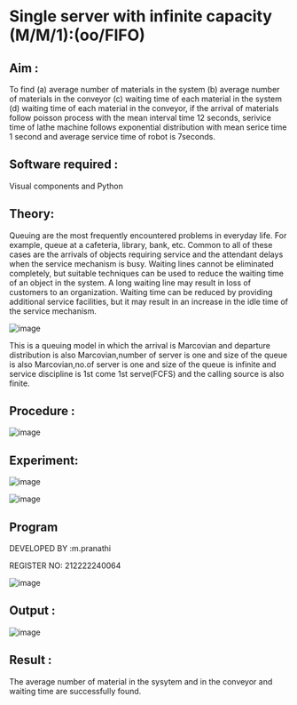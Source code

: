 # Single server with infinite capacity (M/M/1):(oo/FIFO)
## Aim :
To find (a) average number of materials in the system (b) average number of materials in the conveyor (c) waiting time of each material in the system (d) waiting time of each material in the conveyor, if the arrival  of materials follow poisson process with the mean interval time 12 seconds, serivice time of lathe machine follows exponential distribution with mean serice time 1 second and average service time of robot is 7seconds.

## Software required :
Visual components and Python

## Theory:
Queuing are the most frequently encountered problems in everyday life. For example, queue at a cafeteria, library, bank, etc. Common to all of these cases are the arrivals of objects requiring service and the attendant delays when the service mechanism is busy. Waiting lines cannot be eliminated completely, but suitable techniques can be used to reduce the waiting time of an object in the system. A long waiting line may result in loss of customers to an organization. Waiting time can be reduced by providing additional service facilities, but it may result in an increase in the idle time of the service mechanism.

![image](1.png)

This is a queuing model in which the arrival is Marcovian and departure distribution is also Marcovian,number of server is one and size of the queue is also Marcovian,no.of server is one and size of the queue is infinite and service discipline is 1st come 1st serve(FCFS) and the calling source is also finite.

## Procedure :

![image](https://github.com/MavillaPranathi/Single-server-infinite-capacity---Markov-Model/assets/118343610/d833eeed-0114-4279-9b1b-f5fac711f55c)




## Experiment:

![image](https://github.com/MavillaPranathi/Single-server-infinite-capacity---Markov-Model/assets/118343610/766d0509-6748-4ce4-b544-301b07812f29)

![image](https://github.com/MavillaPranathi/Single-server-infinite-capacity---Markov-Model/assets/118343610/15be9b93-5baf-41b8-b350-4c5a93f625c6)

 
## Program
DEVELOPED BY :m.pranathi

REGISTER NO: 212222240064

![image](https://github.com/ramjan1729/Single-server-infinite-capacity---Markov-Model/assets/103921593/5f1fd58d-5929-4c51-89ea-4cef009e5bad)

## Output :

![image](https://github.com/MavillaPranathi/Single-server-infinite-capacity---Markov-Model/assets/118343610/88f9bfc6-ec6b-494e-8371-6e70e1beb8ff)

## Result :
The average number of material in the sysytem and in the conveyor and waiting time are
successfully found.
